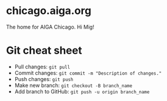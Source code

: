 # chicago.aiga.org

The home for AIGA Chicago. Hi Mig!

# Git cheat sheet
- Pull changes: `git pull`
- Commit changes: `git commit -m "Description of changes."`
- Push changes: `git push`
- Make new branch: `git checkout -B branch_name`
- Add branch to GitHub: `git push -u origin branch_name`